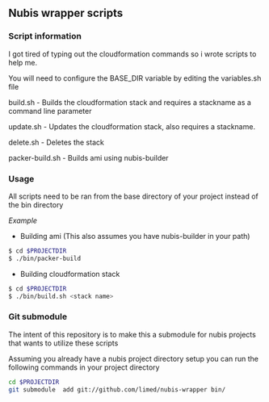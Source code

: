 ## Nubis wrapper scripts

### Script information

I got tired of typing out the cloudformation commands so i wrote scripts to help me.

You will need to configure the BASE_DIR variable by editing the variables.sh file

build.sh        - Builds the cloudformation stack and requires a stackname as a command line parameter

update.sh       - Updates the cloudformation stack, also requires a stackname.

delete.sh       - Deletes the stack

packer-build.sh - Builds ami using nubis-builder

### Usage
All scripts need to be ran from the base directory of your project instead of the bin directory

*Example*

* Building ami (This also assumes you have nubis-builder in your path)
```bash
$ cd $PROJECTDIR
$ ./bin/packer-build
```

* Building cloudformation stack
```bash
$ cd $PROJECTDIR
$ ./bin/build.sh <stack name>
```

### Git submodule
The intent of this repository is to make this a submodule for nubis projects that wants to utilize these scripts

Assuming you already have a nubis project directory setup you can run the following commands in your project directory
```bash
cd $PROJECTDIR
git submodule  add git://github.com/limed/nubis-wrapper bin/
```


